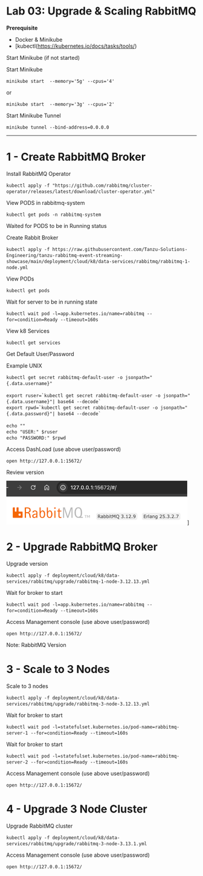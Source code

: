 # Lab 03: Upgrade & Scaling RabbitMQ


**Prerequisite**
- Docker & Minikube
- [kubectl(https://kubernetes.io/docs/tasks/tools/)

Start Minikube (if not started)

Start Minikube

```shell
minikube start  --memory='5g' --cpus='4'
```
or

```shell
minikube start  --memory='3g' --cpus='2'
```
Start Minikube Tunnel

```shell
minikube tunnel --bind-address=0.0.0.0
```

-----------------------------------------
# 1 - Create RabbitMQ Broker


Install RabbitMQ Operator

```shell
kubectl apply -f "https://github.com/rabbitmq/cluster-operator/releases/latest/download/cluster-operator.yml"
```

View PODS in rabbitmq-system

```shell
kubectl get pods -n rabbitmq-system
```

Waited for PODS to be in Running status

Create Rabbit Broker

```shell
kubectl apply -f https://raw.githubusercontent.com/Tanzu-Solutions-Engineering/tanzu-rabbitmq-event-streaming-showcase/main/deployment/cloud/k8/data-services/rabbitmq/rabbitmq-1-node.yml
```

View PODs

```shell
kubectl get pods
```

Wait for server to be in running state

```shell
kubectl wait pod -l=app.kubernetes.io/name=rabbitmq --for=condition=Ready --timeout=160s
```

View k8 Services
```shell
kubectl get services
```

Get Default User/Password

Example UNIX
```shell
kubectl get secret rabbitmq-default-user -o jsonpath="{.data.username}"

export ruser=`kubectl get secret rabbitmq-default-user -o jsonpath="{.data.username}"| base64 --decode`
export rpwd=`kubectl get secret rabbitmq-default-user -o jsonpath="{.data.password}"| base64 --decode`

echo ""
echo "USER:" $ruser
echo "PASSWORD:" $rpwd
```


Access DashLoad (use above user/password)

```shell
open http://127.0.0.1:15672/
```

Review version

![rabbitmq_version.png](img/rabbitmq_version.png)]

# 2 - Upgrade RabbitMQ Broker

Upgrade version
```shell
kubectl apply -f deployment/cloud/k8/data-services/rabbitmq/upgrade/rabbitmq-1-node-3.12.13.yml
```

Wait for broker to start
```shell
kubectl wait pod -l=app.kubernetes.io/name=rabbitmq --for=condition=Ready --timeout=160s
```

Access Management console (use above user/password)

```shell
open http://127.0.0.1:15672/
```

Note: RabbitMQ Version

# 3 - Scale to 3 Nodes

Scale to 3 nodes
```shell
kubectl apply -f deployment/cloud/k8/data-services/rabbitmq/upgrade/rabbitmq-3-node-3.12.13.yml
```

Wait for broker to start
```shell
kubectl wait pod -l=statefulset.kubernetes.io/pod-name=rabbitmq-server-1 --for=condition=Ready --timeout=160s
```

Wait for broker to start
```shell
kubectl wait pod -l=statefulset.kubernetes.io/pod-name=rabbitmq-server-2 --for=condition=Ready --timeout=160s
```

Access Management console (use above user/password)

```shell
open http://127.0.0.1:15672/
```

# 4 - Upgrade 3 Node Cluster

Upgrade RabbitMQ cluster

```shell
kubectl apply -f deployment/cloud/k8/data-services/rabbitmq/upgrade/rabbitmq-3-node-3.13.1.yml
```


Access Management console (use above user/password)

```shell
open http://127.0.0.1:15672/
```
